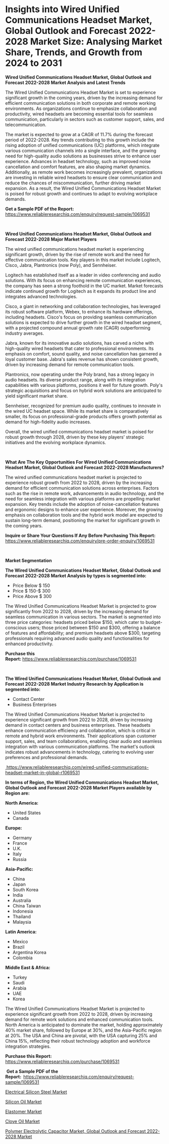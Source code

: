 <p><h1>Insights into Wired Unified Communications Headset Market, Global Outlook and Forecast 2022-2028 Market Size: Analysing Market Share, Trends, and Growth from 2024 to 2031</h1></p><p><strong>Wired Unified Communications Headset Market, Global Outlook and Forecast 2022-2028 Market Analysis and Latest Trends</strong></p>
<p><p>The Wired Unified Communications Headset Market is set to experience significant growth in the coming years, driven by the increasing demand for efficient communication solutions in both corporate and remote working environments. As organizations continue to emphasize collaboration and productivity, wired headsets are becoming essential tools for seamless communication, particularly in sectors such as customer support, sales, and telecommunication. </p><p>The market is expected to grow at a CAGR of 11.7% during the forecast period of 2022-2028. Key trends contributing to this growth include the rising adoption of unified communications (UC) platforms, which integrate various communication channels into a single interface, and the growing need for high-quality audio solutions as businesses strive to enhance user experience. Advances in headset technology, such as improved noise cancellation and comfort features, are also shaping market dynamics. Additionally, as remote work becomes increasingly prevalent, organizations are investing in reliable wired headsets to ensure clear communication and reduce the chances of miscommunication, further driving market expansion. As a result, the Wired Unified Communications Headset Market is poised for robust growth and continues to adapt to evolving workplace demands.</p></p>
<p><strong>Get a Sample PDF of the Report:&nbsp;</strong> <a href="https://www.reliableresearchiq.com/enquiry/request-sample/1069531">https://www.reliableresearchiq.com/enquiry/request-sample/1069531</a></p>
<p>&nbsp;</p>
<p><strong>Wired Unified Communications Headset Market, Global Outlook and Forecast 2022-2028 Major Market Players</strong></p>
<p><p>The wired unified communications headset market is experiencing significant growth, driven by the rise of remote work and the need for effective communication tools. Key players in this market include Logitech, Cisco, Jabra, Plantronics (now Poly), and Sennheiser.</p><p>Logitech has established itself as a leader in video conferencing and audio solutions. With its focus on enhancing remote communication experiences, the company has seen a strong foothold in the UC market. Market forecasts indicate continued growth for Logitech as it expands its product line and integrates advanced technologies.</p><p>Cisco, a giant in networking and collaboration technologies, has leveraged its robust software platform, Webex, to enhance its hardware offerings, including headsets. Cisco's focus on providing seamless communication solutions is expected to drive further growth in the wired headset segment, with a projected compound annual growth rate (CAGR) outperforming industry averages.</p><p>Jabra, known for its innovative audio solutions, has carved a niche with high-quality wired headsets that cater to professional environments. Its emphasis on comfort, sound quality, and noise cancellation has garnered a loyal customer base. Jabra's sales revenue has shown consistent growth, driven by increasing demand for remote communication tools.</p><p>Plantronics, now operating under the Poly brand, has a strong legacy in audio headsets. Its diverse product range, along with its integration capabilities with various platforms, positions it well for future growth. Poly's strategic acquisitions and focus on hybrid work solutions are anticipated to yield significant market share.</p><p>Sennheiser, recognized for premium audio quality, continues to innovate in the wired UC headset space. While its market share is comparatively smaller, its focus on professional-grade products offers growth potential as demand for high-fidelity audio increases.</p><p>Overall, the wired unified communications headset market is poised for robust growth through 2028, driven by these key players’ strategic initiatives and the evolving workplace dynamics.</p></p>
<p>&nbsp;</p>
<p><strong>What Are The Key Opportunities For Wired Unified Communications Headset Market, Global Outlook and Forecast 2022-2028 Manufacturers?</strong></p>
<p><p>The wired unified communications headset market is projected to experience robust growth from 2022 to 2028, driven by the increasing demand for efficient communication solutions across enterprises. Factors such as the rise in remote work, advancements in audio technology, and the need for seamless integration with various platforms are propelling market expansion. Key trends include the adoption of noise-cancellation features and ergonomic designs to enhance user experience. Moreover, the growing emphasis on collaboration tools and the hybrid work model are expected to sustain long-term demand, positioning the market for significant growth in the coming years.</p></p>
<p><strong>Inquire or Share Your Questions If Any Before Purchasing This Report:</strong> <a href="https://www.reliableresearchiq.com/enquiry/pre-order-enquiry/1069531">https://www.reliableresearchiq.com/enquiry/pre-order-enquiry/1069531</a></p>
<p>&nbsp;</p>
<p><strong>Market Segmentation</strong></p>
<p><strong>The Wired Unified Communications Headset Market, Global Outlook and Forecast 2022-2028 Market Analysis by types is segmented into:</strong></p>
<p><ul><li>Price Below $ 150</li><li>Price $ 150-$ 300</li><li>Price Above $ 300</li></ul></p>
<p><p>The Wired Unified Communications Headset Market is projected to grow significantly from 2022 to 2028, driven by the increasing demand for seamless communication in various sectors. The market is segmented into three price categories: headsets priced below $150, which cater to budget-conscious users; those priced between $150 and $300, offering a balance of features and affordability; and premium headsets above $300, targeting professionals requiring advanced audio quality and functionalities for enhanced productivity.</p></p>
<p><strong>Purchase this Report:&nbsp;</strong><a href="https://www.reliableresearchiq.com/purchase/1069531">https://www.reliableresearchiq.com/purchase/1069531</a></p>
<p>&nbsp;</p>
<p><strong>The Wired Unified Communications Headset Market, Global Outlook and Forecast 2022-2028 Market Industry Research by Application is segmented into:</strong></p>
<p><ul><li>Contact Center</li><li>Business Enterprises</li></ul></p>
<p><p>The Wired Unified Communications Headset Market is projected to experience significant growth from 2022 to 2028, driven by increasing demand in contact centers and business enterprises. These headsets enhance communication efficiency and collaboration, which is critical in remote and hybrid work environments. Their applications span customer support, sales, and team collaborations, enabling clear audio and seamless integration with various communication platforms. The market's outlook indicates robust advancements in technology, catering to evolving user preferences and professional demands.</p></p>
<p><a href="https://www.reliableresearchiq.com/wired-unified-communications-headset-market-in-global-r1069531">&nbsp;https://www.reliableresearchiq.com/wired-unified-communications-headset-market-in-global-r1069531</a></p>
<p><strong>In terms of Region, the Wired Unified Communications Headset Market, Global Outlook and Forecast 2022-2028 Market Players available by Region are:</strong></p>
<p>
    <p> <strong> North America: </strong>
        <ul>
            <li>United States</li>
            <li>Canada</li>
        </ul>
        </p> 
    <p> <strong> Europe: </strong>
        <ul>
            <li>Germany</li>
            <li>France</li>
            <li>U.K.</li>
            <li>Italy</li>
            <li>Russia</li>
        </ul>
        </p> 
    <p> <strong> Asia-Pacific: </strong>
        <ul>
            <li>China</li>
            <li>Japan</li>
            <li>South Korea</li>
            <li>India</li>
            <li>Australia</li>
            <li>China Taiwan</li>
            <li>Indonesia</li>
            <li>Thailand</li>
            <li>Malaysia</li>
        </ul>
        </p> 
    <p> <strong> Latin America: </strong>
        <ul>
            <li>Mexico</li>
            <li>Brazil</li>
            <li>Argentina Korea</li>
            <li>Colombia</li>
        </ul>
        </p> 
    <p> <strong> Middle East & Africa: </strong>
        <ul>
            <li>Turkey</li>
            <li>Saudi</li>
            <li>Arabia</li>
            <li>UAE</li>
            <li>Korea</li>
        </ul>
    </p>
    </p>
<p><p>The Wired Unified Communications Headset Market is projected to experience significant growth from 2022 to 2028, driven by increasing demand for remote work solutions and enhanced communication tools. North America is anticipated to dominate the market, holding approximately 40% market share, followed by Europe at 30%, and the Asia-Pacific region at 20%. The USA and China are pivotal, with the USA capturing 25% and China 15%, reflecting their robust technology adoption and workforce integration strategies.</p></p>
<p><strong>Purchase this Report: </strong><a href="https://www.reliableresearchiq.com/purchase/1069531">https://www.reliableresearchiq.com/purchase/1069531</a></p>
<p>&nbsp;<strong>Get a Sample PDF of the Report:&nbsp;&nbsp;</strong><a href="https://www.reliableresearchiq.com/enquiry/request-sample/1069531">https://www.reliableresearchiq.com/enquiry/request-sample/1069531</a></p>
<p><strong></strong></p>
<p><p><a href="https://issuu.com/reportprime-2/docs/electrical-silicon-steel-market-siz_20051f10b280e4">Electrical Silicon Steel Market</a></p><p><a href="https://www.linkedin.com/pulse/future-trends-global-silicon-oil-market-insights-analysis-m7o7e?trackingId=PFP57FHyTkCFfOIqZdOSHw%3D%3D">Silicon Oil Market</a></p><p><a href="https://www.linkedin.com/pulse/what-growth-drivers-elastomer-market-comprehensive-study-products-vgjaf?trackingId=7czpLxrWSkWWGccQuNTwUg%3D%3D">Elastomer Market</a></p><p><a href="https://issuu.com/reportprime-2/docs/clove-oil-market-size-2030.pptx_f2eba572766b19">Clove Oil Market</a></p><p><a href="https://github.com/WayneHopkins413/Market-Research-Report-List-1/blob/main/polymer-electrolytic-capacitor-market-global-outlook-and-forecast-2022-2028-market.md">Polymer Electrolytic Capacitor Market, Global Outlook and Forecast 2022-2028 Market</a></p></p>